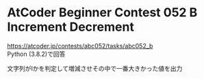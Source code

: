 # AtCoder Beginner Contest 052 B Increment Decrement  
https://atcoder.jp/contests/abc052/tasks/abc052_b  
Python (3.8.2)で回答  

文字列がIかを判定して増減させその中で一番大きかった値を出力
